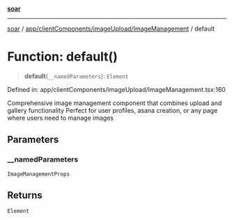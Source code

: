 [**soar**](../../../../../README.md)

***

[soar](../../../../../modules.md) / [app/clientComponents/imageUpload/ImageManagement](../README.md) / default

# Function: default()

> **default**(`__namedParameters`): `Element`

Defined in: app/clientComponents/imageUpload/ImageManagement.tsx:160

Comprehensive image management component that combines upload and gallery functionality
Perfect for user profiles, asana creation, or any page where users need to manage images

## Parameters

### \_\_namedParameters

`ImageManagementProps`

## Returns

`Element`
